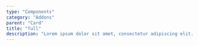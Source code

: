 ```yaml
---
type: "Components"
category: "Addons"
parent: "Card"
title: "full"
description: "Lorem ipsum dolor sit amet, consectetur adipiscing elit. Nunc tempus laoreet leo sit amet iaculis."
---
```


<demo>
  <demovanilla src="vanilla/components/addons/card/full">
  </demovanilla>
</demo>

<demo>
  <demovanilla src="vanilla/components/addons/card/full-horizontal">
  </demovanilla>
</demo>

